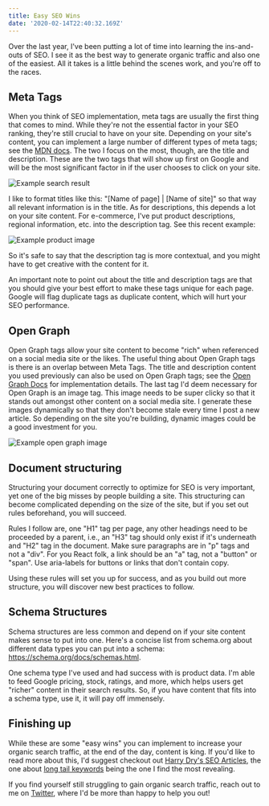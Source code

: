 ```yaml
---
title: Easy SEO Wins
date: '2020-02-14T22:40:32.169Z'
---
```


Over the last year, I've been putting a lot of time into learning the ins-and-outs of SEO. I see it as the best way to generate organic traffic and also one of the easiest. All it takes is a little behind the scenes work, and you're off to the races.

## Meta Tags

When you think of SEO implementation, meta tags are usually the first thing that comes to mind. While they're not the essential factor in your SEO ranking, they're still crucial to have on your site. Depending on your site's content, you can implement a large number of different types of meta tags; see the [MDN docs](https://developer.mozilla.org/en-US/docs/Web/HTML/Element/meta). The two I focus on the most, though, are the title and description. These are the two tags that will show up first on Google and will be the most significant factor in if the user chooses to click on your site.

![Example search result](/article-images/seo-article-1.png)

I like to format titles like this: "[Name of page] | [Name of site]" so that way all relevant information is in the title. As for descriptions, this depends a lot on your site content. For e-commerce, I've put product descriptions, regional information, etc. into the description tag. See this recent example:

![Example product image](/article-images/seo-article-2.png)

So it's safe to say that the description tag is more contextual, and you might have to get creative with the content for it.

An important note to point out about the title and description tags are that you should give your best effort to make these tags unique for each page. Google will flag duplicate tags as duplicate content, which will hurt your SEO performance.

## Open Graph

Open Graph tags allow your site content to become "rich" when referenced on a social media site or the likes. The useful thing about Open Graph tags is there is an overlap between Meta Tags. The title and description content you used previously can also be used on Open Graph tags; see the [Open Graph Docs](https://ogp.me/) for implementation details. The last tag I'd deem necessary for Open Graph is an image tag. This image needs to be super clicky so that it stands out amongst other content on a social media site. I generate these images dynamically so that they don't become stale every time I post a new article. So depending on the site you're building, dynamic images could be a good investment for you.

![Example open graph image](/article-images/seo-article-3.png)

## Document structuring

Structuring your document correctly to optimize for SEO is very important, yet one of the big misses by people building a site. This structuring can become complicated depending on the size of the site, but if you set out rules beforehand, you will succeed.

Rules I follow are, one "H1" tag per page, any other headings need to be proceeded by a parent, i.e., an "H3" tag should only exist if it's underneath and "H2" tag in the document. Make sure paragraphs are in "p" tags and not a "div". For you React folk, a link should be an "a" tag, not a "button" or "span". Use aria-labels for buttons or links that don't contain copy.

Using these rules will set you up for success, and as you build out more structure, you will discover new best practices to follow.

## Schema Structures

Schema structures are less common and depend on if your site content makes sense to put into one. Here's a concise list from schema.org about different data types you can put into a schema: https://schema.org/docs/schemas.html.

One schema type I've used and had success with is product data. I'm able to feed Google pricing, stock, ratings, and more, which helps users get "richer" content in their search results. So, if you have content that fits into a schema type, use it, it will pay off immensely.

## Finishing up

While these are some "easy wins" you can implement to increase your organic search traffic, at the end of the day, content is king. If you'd like to read more about this, I'd suggest checkout out [Harry Dry's SEO Articles](https://marketingexamples.com/seo), the one about [long tail keywords](https://marketingexamples.com/seo/dominate-long-tail-keywords) being the one I find the most revealing.

If you find yourself still struggling to gain organic search traffic, reach out to me on [Twitter](https://twitter.com/kpmdev), where I'd be more than happy to help you out!
